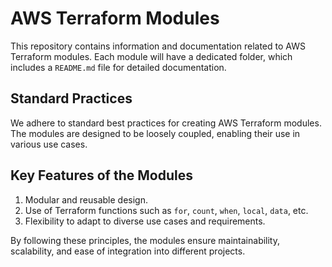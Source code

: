 # AWS Terraform Modules

This repository contains information and documentation related to AWS Terraform modules. Each module will have a dedicated folder, which includes a `README.md` file for detailed documentation.

## Standard Practices

We adhere to standard best practices for creating AWS Terraform modules. The modules are designed to be loosely coupled, enabling their use in various use cases. 

## Key Features of the Modules

1. Modular and reusable design.
2. Use of Terraform functions such as `for`, `count`, `when`, `local`, `data`, etc.
3. Flexibility to adapt to diverse use cases and requirements.

By following these principles, the modules ensure maintainability, scalability, and ease of integration into different projects.

